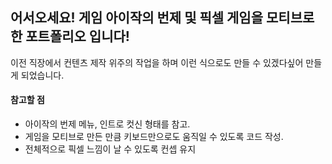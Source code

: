 <h2>어서오세요! 게임 아이작의 번제 및 픽셀 게임을 모티브로 한 포트폴리오 입니다!</h2>

<p>
  이전 직장에서 컨텐츠 제작 위주의 작업을 하며 이런 식으로도 만들 수 있겠다싶어 만들게 되었습니다.
</p>

<h4>참고할 점</h4>
<ul>
  <li>아이작의 번제 메뉴, 인트로 컷신 형태를 참고.</li>
  <li>게임을 모티브로 만든 만큼 키보드만으로도 움직일 수 있도록 코드 작성.</li>
  <li>전체적으로 픽셀 느낌이 날 수 있도록 컨셉 유지</li>
</ul>
